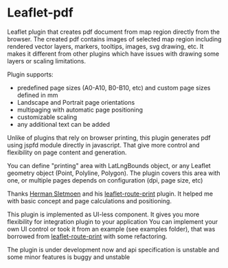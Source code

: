 # Leaflet-pdf

Leaflet plugin that creates pdf document from map region directly from the browser. 
The created pdf contains images of selected map region including rendered vector layers, markers, tooltips, images, svg drawing, etc.
It makes it different from other plugins which have issues with drawing some layers or scaling limitations.

Plugin supports: 
- predefined page sizes (A0-A10, B0-B10, etc) and custom page sizes defined in mm
- Landscape and Portrait page orientations
- multipaging with automatic page positioning
- customizable scaling
- any additional text can be added

Unlike of plugins that rely on browser printing, this plugin generates pdf using jspfd module directly in javascript.
That give more control and flexibility on page content and generation.

You can define "printing" area with LatLngBounds object, 
or any Leaflet geometry object (Point, Polyline, Polygon). 
The plugin covers this area with one, or multiple pages depends on 
configuration (dpi, page size, etc)

Thanks [Herman Sletmoen](https://github.com/hersle) and his [leaflet-route-print](https://hersle.github.io/leaflet-route-print/) plugin.
It helped me with basic concept and page calculations and positioning.

This plugin is implemented as UI-less component.
It gives you more flexibility for integration plugin to your application 
You can implement your own UI control or took it from an example (see examples folder), 
that was borrowed from [leaflet-route-print](https://hersle.github.io/leaflet-route-print/) with some refactoring. 

 
The plugin is under development now and api specification is unstable and 
some minor features is buggy and unstable 

 